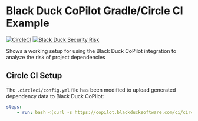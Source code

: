 # Black Duck CoPilot Gradle/Circle CI Example

[![CircleCI](https://circleci.com/gh/BlackDuckCoPilot/example-gradle-circle/tree/master.svg?style=svg)](https://circleci.com/gh/BlackDuckCoPilot/example-gradle-circle/tree/validation) [![Black Duck Security Risk](https://copilot.blackducksoftware.com/github/repos/BlackDuckCoPilot/example-gradle-circle/branches/validation/badge-risk.svg)](https://copilot.blackducksoftware.com/github/repos/BlackDuckCoPilot/example-gradle-circle/branches/validation)

Shows a working setup for using the Black Duck CoPilot integration to analyze the risk of project dependencies

## Circle CI Setup

The `.circleci/config.yml` file has been modified to upload generated dependency data to Black Duck CoPilot:

```yaml
steps:
    - run: bash <(curl -s https://copilot.blackducksoftware.com/ci/circle2/scripts/upload)
```
